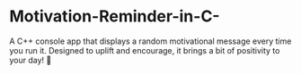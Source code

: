 # Motivation-Reminder-in-C-
 A C++ console app that displays a random motivational message every time you run it. Designed to uplift and encourage, it brings a bit of positivity to your day! 🚀
